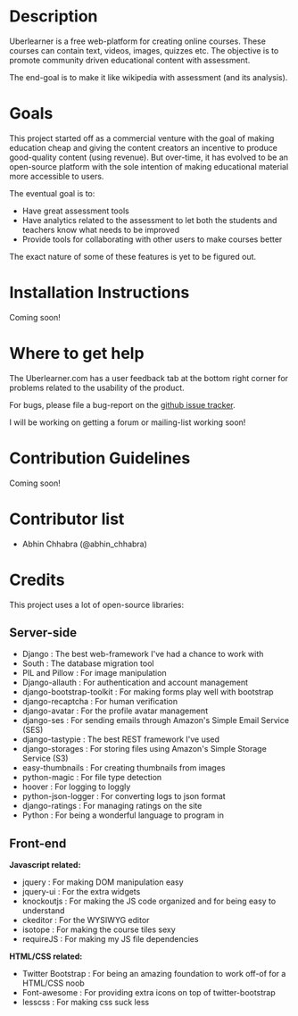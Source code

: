 # Description #

Uberlearner is a free web-platform for creating online courses. These courses can contain text, videos, images, quizzes etc.
The objective is to promote community driven educational content with assessment.

The end-goal is to make it like wikipedia with assessment (and its analysis).

# Goals #

This project started off as a commercial venture with the goal of making education cheap and giving the content creators
an incentive to produce good-quality content (using revenue). But over-time, it has evolved to be an open-source platform
with the sole intention of making educational material more accessible to users.

The eventual goal is to:
- Have great assessment tools
- Have analytics related to the assessment to let both the students and teachers know what needs to be improved
- Provide tools for collaborating with other users to make courses better

The exact nature of some of these features is yet to be figured out.

# Installation Instructions #

Coming soon!

# Where to get help #

The Uberlearner.com has a user feedback tab at the bottom right corner for problems related to the usability of the
product.

For bugs, please file a bug-report on the [github issue tracker](https://github.com/Uberlearner/uberlearner/issues).

I will be working on getting a forum or mailing-list working soon!

# Contribution Guidelines #

Coming soon!

# Contributor list #

- Abhin Chhabra (@abhin_chhabra)

# Credits #

This project uses a lot of open-source libraries:

## Server-side ##

- Django : The best web-framework I've had a chance to work with
- South : The database migration tool
- PIL and Pillow : For image manipulation
- Django-allauth : For authentication and account management
- django-bootstrap-toolkit : For making forms play well with bootstrap
- django-recaptcha : For human verification
- django-avatar : For the profile avatar management
- django-ses : For sending emails through Amazon's Simple Email Service (SES)
- django-tastypie : The best REST framework I've used
- django-storages : For storing files using Amazon's Simple Storage Service (S3)
- easy-thumbnails : For creating thumbnails from images
- python-magic : For file type detection
- hoover : For logging to loggly
- python-json-logger : For converting logs to json format
- django-ratings : For managing ratings on the site
- Python : For being a wonderful language to program in

## Front-end ##

**Javascript related:**
- jquery : For making DOM manipulation easy
- jquery-ui : For the extra widgets
- knockoutjs : For making the JS code organized and for being easy to understand
- ckeditor : For the WYSIWYG editor
- isotope : For making the course tiles sexy
- requireJS : For making my JS file dependencies

**HTML/CSS related:**
- Twitter Bootstrap : For being an amazing foundation to work off-of for a HTML/CSS noob
- Font-awesome : For providing extra icons on top of twitter-bootstrap
- lesscss : For making css suck less